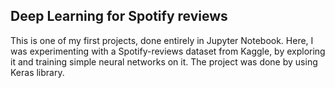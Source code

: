 ## Deep Learning for Spotify reviews
This is one of my first projects, done entirely in Jupyter Notebook. Here, I was experimenting with a Spotify-reviews dataset from Kaggle, by exploring it and training simple neural networks on it. The project was done by using Keras library. 
